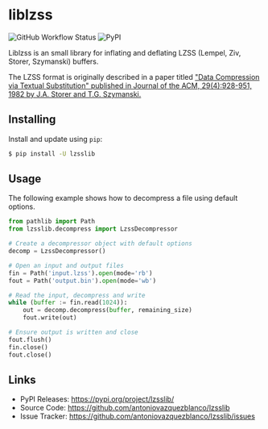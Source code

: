 # liblzss

![GitHub Workflow Status](https://img.shields.io/github/actions/workflow/status/antoniovazquezblanco/lzsslib/test.yml)
![PyPI](https://img.shields.io/pypi/v/lzsslib)

Liblzss is an small library for inflating and deflating LZSS (Lempel, Ziv,
Storer, Szymanski) buffers.

The LZSS format is originally described in a paper titled ["Data Compression via
Textual Substitution" published in Journal of the ACM, 29(4):928-951, 1982 by
J.A. Storer and T.G. Szymanski.](https://doi.org/10.1145/322344.322346)


## Installing

Install and update using `pip`:

```bash
$ pip install -U lzsslib
```


## Usage

The following example shows how to decompress a file using default options.

```python
from pathlib import Path
from lzsslib.decompress import LzssDecompressor

# Create a decompressor object with default options
decomp = LzssDecompressor()

# Open an input and output files
fin = Path('input.lzss').open(mode='rb')
fout = Path('output.bin').open(mode='wb')

# Read the input, decompress and write
while (buffer := fin.read(1024)):
    out = decomp.decompress(buffer, remaining_size)
    fout.write(out)

# Ensure output is written and close
fout.flush()
fin.close()
fout.close()
```

## Links

-   PyPI Releases: https://pypi.org/project/lzsslib/
-   Source Code: https://github.com/antoniovazquezblanco/lzsslib
-   Issue Tracker: https://github.com/antoniovazquezblanco/lzsslib/issues
